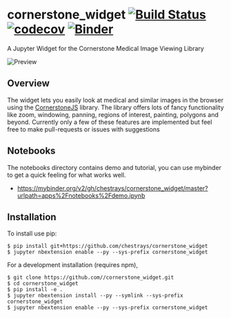 cornerstone_widget  [![Build Status](https://travis-ci.org/chestrays/cornerstone_widget.svg?branch=master)](https://travis-ci.org/chestrays/cornerstone_widget)  [![codecov](https://codecov.io/gh/chestrays/cornerstone_widget/branch/master/graph/badge.svg)](https://codecov.io/gh/chestrays/cornerstone_widget) [![Binder](https://mybinder.org/badge.svg)](https://mybinder.org/v2/gh/chestrays/cornerstone_widget/master)
===============================

A Jupyter Widget for the Cornerstone Medical Image Viewing Library

![Preview](preview.gif)

Overview
----
The widget lets you easily look at medical and similar images in the browser using the [CornerstoneJS](https://www.cornerstonejs.org/) library. The library offers lots of fancy functionality like zoom, windowing, panning, regions of interest, painting, polygons and beyond. Currently only a few of these features are implemented but feel free to make pull-requests or issues with suggestions

Notebooks
----

The notebooks directory contains demo and tutorial, you can use mybinder to get a quick feeling for what works well.
- https://mybinder.org/v2/gh/chestrays/cornerstone_widget/master?urlpath=apps%2Fnotebooks%2Fdemo.ipynb

Installation
------------

To install use pip:

    $ pip install git+https://github.com/chestrays/cornerstone_widget
    $ jupyter nbextension enable --py --sys-prefix cornerstone_widget


For a development installation (requires npm),

    $ git clone https://github.com//cornerstone_widget.git
    $ cd cornerstone_widget
    $ pip install -e .
    $ jupyter nbextension install --py --symlink --sys-prefix cornerstone_widget
    $ jupyter nbextension enable --py --sys-prefix cornerstone_widget
